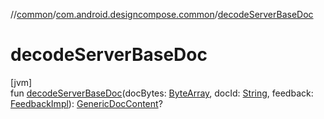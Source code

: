 //[common](../../index.md)/[com.android.designcompose.common](index.md)/[decodeServerBaseDoc](decode-server-base-doc.md)

# decodeServerBaseDoc

[jvm]\
fun [decodeServerBaseDoc](decode-server-base-doc.md)(docBytes: [ByteArray](https://kotlinlang.org/api/latest/jvm/stdlib/kotlin/-byte-array/index.html), docId: [String](https://kotlinlang.org/api/latest/jvm/stdlib/kotlin/-string/index.html), feedback: [FeedbackImpl](-feedback-impl/index.md)): [GenericDocContent](-generic-doc-content/index.md)?
